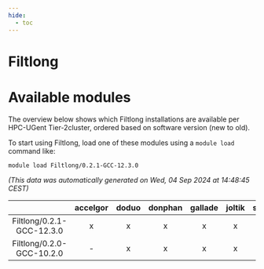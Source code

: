 ```yaml
---
hide:
  - toc
---
```


Filtlong
========

# Available modules


The overview below shows which Filtlong installations are available per HPC-UGent Tier-2cluster, ordered based on software version (new to old).

To start using Filtlong, load one of these modules using a `module load` command like:

```shell
module load Filtlong/0.2.1-GCC-12.3.0
```

*(This data was automatically generated on Wed, 04 Sep 2024 at 14:48:45 CEST)*  

| |accelgor|doduo|donphan|gallade|joltik|shinx|skitty|
| :---: | :---: | :---: | :---: | :---: | :---: | :---: | :---: |
|Filtlong/0.2.1-GCC-12.3.0|x|x|x|x|x|x|x|
|Filtlong/0.2.0-GCC-10.2.0|-|x|x|x|x|-|x|
